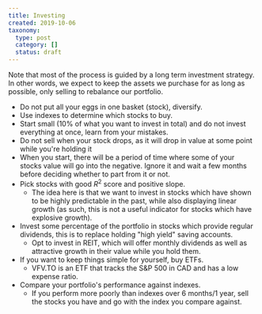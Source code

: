 ```yaml
---
title: Investing
created: 2019-10-06
taxonomy:
  type: post
  category: []
  status: draft
---
```


Note that most of the process is guided by a long term investment strategy. In other words, we expect to keep the assets we purchase for as long as possible, only selling to rebalance our portfolio.

* Do not put all your eggs in one basket (stock), diversify.
* Use indexes to determine which stocks to buy.
* Start small (10% of what you want to invest in total) and do not invest everything at once, learn from your mistakes.
* Do not sell when your stock drops, as it will drop in value at some point while you're holding it
* When you start, there will be a period of time where some of your stocks value will go into the negative. Ignore it and wait a few months before deciding whether to part from it or not.
* Pick stocks with good $R^2$ score and positive slope.
	* The idea here is that we want to invest in stocks which have shown to be highly predictable in the past, while also displaying linear growth (as such, this is not a useful indicator for stocks which have explosive growth).
* Invest some percentage of the portfolio in stocks which provide regular dividends, this is to replace holding "high yield" saving accounts.
	* Opt to invest in REIT, which will offer monthly dividends as well as attractive growth in their value while you hold them.
* If you want to keep things simple for yourself, buy ETFs.
	* VFV.TO is an ETF that tracks the S&P 500 in CAD and has a low expense ratio.
* Compare your portfolio's performance against indexes.
	* If you perform more poorly than indexes over 6 months/1 year, sell the stocks you have and go with the index you compare against.
